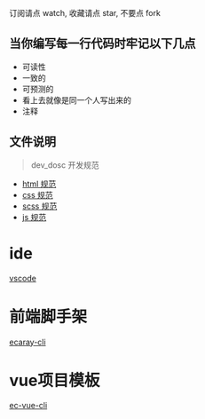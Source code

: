 订阅请点 watch, 收藏请点 star, 不要点 fork

## 当你编写每一行代码时牢记以下几点

* 可读性
* 一致的
* 可预测的
* 看上去就像是同一个人写出来的
* 注释

## 文件说明

> dev_dosc 开发规范

* [html 规范](https://github.com/wqb2017/ecaray_web/blob/master/dev-dosc/html.md)
* [css 规范](https://github.com/wqb2017/ecaray_web/blob/master/dev-dosc/css.md)
* [scss 规范](https://github.com/wqb2017/ecaray_web/blob/master/dev-dosc/scss.md)
* [js 规范](https://github.com/wqb2017/ecaray_web/blob/master/dev-dosc/js.md)

# ide
[vscode](https://github.com/wqb2017/vscode-plugins)

# 前端脚手架
[ecaray-cli](https://github.com/wqb2017/ecaray-cli)

# vue项目模板
[ec-vue-cli](https://github.com/wqb2017/ec-vue-cli)

